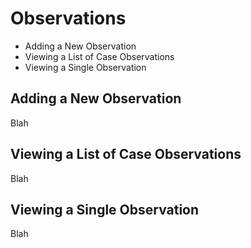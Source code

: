 # Observations

- Adding a New Observation
- Viewing a List of Case Observations
- Viewing a Single Observation

## Adding a New Observation
Blah

## Viewing a List of Case Observations
Blah

## Viewing a Single Observation
Blah